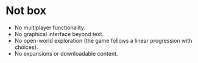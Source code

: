 # Not box
- No multiplayer functionality.
- No graphical interface beyond text.
- No open-world exploration (the game follows a linear progression with choices).
- No expansions or downloadable content.
